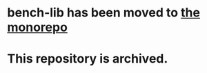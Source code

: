 # bench-lib has been moved to [the monorepo](https://github.com/NaturalCycles/js-libs/)

# This repository is archived.

